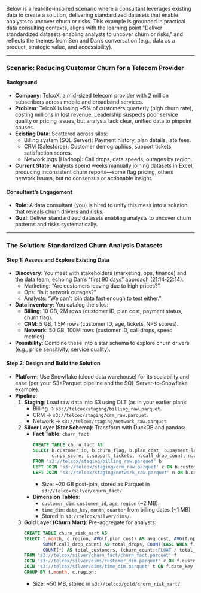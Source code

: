Below is a real-life-inspired scenario where a consultant leverages existing data to create a solution, delivering standardized datasets that enable analysts to uncover churn or risks. This example is grounded in practical data consulting contexts, aligns with the learning point "Deliver standardized datasets enabling analysts to uncover churn or risks," and reflects the themes from Ben and Dan’s conversation (e.g., data as a product, strategic value, and accessibility).

---

### Scenario: Reducing Customer Churn for a Telecom Provider

#### Background
- **Company**: TelcoX, a mid-sized telecom provider with 2 million subscribers across mobile and broadband services.
- **Problem**: TelcoX is losing ~5% of customers quarterly (high churn rate), costing millions in lost revenue. Leadership suspects poor service quality or pricing issues, but analysts lack clear, unified data to pinpoint causes.
- **Existing Data**: Scattered across silos:
  - Billing system (SQL Server): Payment history, plan details, late fees.
  - CRM (Salesforce): Customer demographics, support tickets, satisfaction scores.
  - Network logs (Hadoop): Call drops, data speeds, outages by region.
- **Current State**: Analysts spend weeks manually joining datasets in Excel, producing inconsistent churn reports—some flag pricing, others network issues, but no consensus or actionable insight.

#### Consultant’s Engagement
- **Role**: A data consultant (you) is hired to unify this mess into a solution that reveals churn drivers and risks.
- **Goal**: Deliver standardized datasets enabling analysts to uncover churn patterns and risks systematically.

---

### The Solution: Standardized Churn Analysis Datasets

#### Step 1: Assess and Explore Existing Data
- **Discovery**: You meet with stakeholders (marketing, ops, finance) and the data team, echoing Dan’s “first 90 days” approach (21:14-22:14).
  - Marketing: “Are customers leaving due to high prices?”
  - Ops: “Is it network outages?”
  - Analysts: “We can’t join data fast enough to test either.”
- **Data Inventory**: You catalog the silos:
  - **Billing**: 10 GB, 2M rows (customer ID, plan cost, payment status, churn flag).
  - **CRM**: 5 GB, 1.5M rows (customer ID, age, tickets, NPS scores).
  - **Network**: 50 GB, 100M rows (customer ID, call drops, speed metrics).
- **Possibility**: Combine these into a star schema to explore churn drivers (e.g., price sensitivity, service quality).

#### Step 2: Design and Build the Solution
- **Platform**: Use Snowflake (cloud data warehouse) for its scalability and ease (per your S3+Parquet pipeline and the SQL Server-to-Snowflake example).
- **Pipeline**:
  1. **Staging**: Load raw data into S3 using DLT (as in your earlier plan):
     - Billing → `s3://telcox/staging/billing_raw.parquet`.
     - CRM → `s3://telcox/staging/crm_raw.parquet`.
     - Network → `s3://telcox/staging/network_raw.parquet`.
  2. **Silver Layer (Star Schema)**: Transform with DuckDB and pandas:
     - **Fact Table**: `churn_fact`
       ```sql
       CREATE TABLE churn_fact AS
       SELECT b.customer_id, b.churn_flag, b.plan_cost, b.payment_late_days,
              c.nps_score, c.support_tickets, n.call_drop_count, n.avg_data_speed
       FROM 's3://telcox/staging/billing_raw.parquet' b
       LEFT JOIN 's3://telcox/staging/crm_raw.parquet' c ON b.customer_id = c.customer_id
       LEFT JOIN 's3://telcox/staging/network_raw.parquet' n ON b.customer_id = n.customer_id;
       ```
       - Size: ~20 GB post-join, stored as Parquet in `s3://telcox/silver/churn_fact/`.
     - **Dimension Tables**:
       - `customer_dim`: `customer_id`, `age`, `region` (~2 MB).
       - `time_dim`: `date_key`, `month`, `quarter` from billing dates (~1 MB).
       - Stored in `s3://telcox/silver/dims/`.
  3. **Gold Layer (Churn Mart)**: Pre-aggregate for analysts:
     ```sql
     CREATE TABLE churn_risk_mart AS
     SELECT t.month, c.region, AVG(f.plan_cost) AS avg_cost, AVG(f.nps_score) AS avg_nps,
            SUM(f.call_drop_count) AS total_drops, COUNT(CASE WHEN f.churn_flag = 1 THEN 1 END) AS churn_count,
            COUNT(*) AS total_customers, (churn_count::FLOAT / total_customers) AS churn_rate
     FROM 's3://telcox/silver/churn_fact/churn_fact.parquet' f
     JOIN 's3://telcox/silver/dims/customer_dim.parquet' c ON f.customer_id = c.customer_id
     JOIN 's3://telcox/silver/dims/time_dim.parquet' t ON f.date_key = t.date_key
     GROUP BY t.month, c.region;
     ```
     - Size: ~50 MB, stored in `s3://telcox/gold/churn_risk_mart/`.

